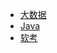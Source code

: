 <!--导航 右上角-->

* [大数据](./bigData/bigData)
* [Java](./java/javaBase)
* [软考](./SoftwareDesignEngineer/SoftwareDesignEngineer)